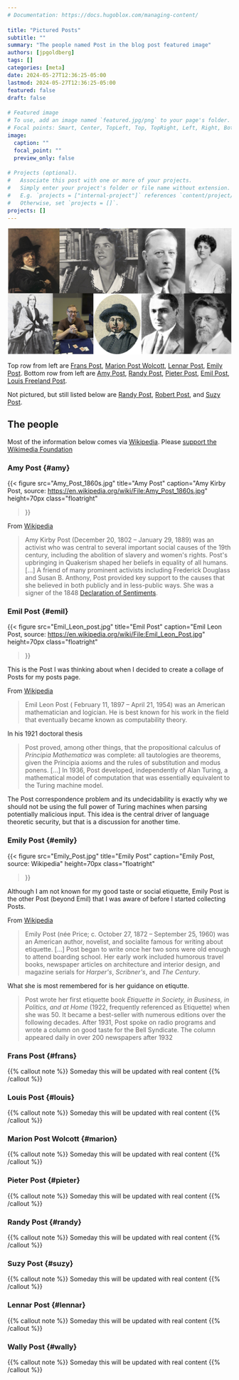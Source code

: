 ```yaml
---
# Documentation: https://docs.hugoblox.com/managing-content/

title: "Pictured Posts"
subtitle: ""
summary: "The people named Post in the blog post featured image"
authors: [jpgoldberg]
tags: []
categories: [meta]
date: 2024-05-27T12:36:25-05:00
lastmod: 2024-05-27T12:36:25-05:00
featured: false
draft: false

# Featured image
# To use, add an image named `featured.jpg/png` to your page's folder.
# Focal points: Smart, Center, TopLeft, Top, TopRight, Left, Right, BottomLeft, Bottom, BottomRight.
image:
  caption: ""
  focal_point: ""
  preview_only: false

# Projects (optional).
#   Associate this post with one or more of your projects.
#   Simply enter your project's folder or file name without extension.
#   E.g. `projects = ["internal-project"]` references `content/project/deep-learning/index.md`.
#   Otherwise, set `projects = []`.
projects: []
---
```


![Some People named Post](../featured.png)

Top row from left are [Frans Post](#frans), [Marion Post Wolcott](#marion),
[Lennar Post](#lennar), [Emily Post](#emily).
Bottom row from left are [Amy Post](#amy), [Randy Post](#randy),
[Pieter Post](#pieter), [Emil Post](#emil), [Louis Freeland Post](#louis).

Not pictured, but still listed below are
[Randy Post](#randy), [Robert Post](#robert), and [Suzy Post](#suzy).

## The people

Most of the information below comes via [Wikipedia](https://www.wikipedia.org).
Please [support the Wikimedia Foundation](https://donate.wikimedia.org/w/index.php)

### Amy Post {#amy}

{{< figure
  src="Amy_Post_1860s.jpg"
  title="Amy Post"
  caption="Amy Kirby Post, source: https://en.wikipedia.org/wiki/File:Amy_Post_1860s.jpg"
  height=70px
  class="floatright"
>}}

From [Wikipedia](https://en.wikipedia.org/wiki/Amy_Post)

> Amy Kirby Post (December 20, 1802 – January 29, 1889)
> was an activist who was central to several important social causes of the 19th century,
> including the abolition of slavery and women's rights.
> Post's upbringing in Quakerism shaped her beliefs in equality of all humans.
> [...]
> A friend of many prominent activists including Frederick Douglass and Susan B. Anthony,
> Post provided key support to the causes that she believed in
> both publicly and in less-public ways.
> She was a signer of the 1848 [Declaration of Sentiments](https://en.wikipedia.org/wiki/Declaration_of_Sentiments).

### Emil Post {#emil}

{{< figure
  src="Emil_Leon_post.jpg"
  title="Emil Post"
  caption="Emil Leon Post, source: https://en.wikipedia.org/wiki/File:Emil_Leon_Post.jpg"
  height=70px
  class="floatright"
>}}

This is the Post I was thinking about when I decided to create a collage of Posts for my posts page.

From [Wikipedia](https://en.wikipedia.org/wiki/Emil_Leon_Post)

> Emil Leon Post ( February 11, 1897 – April 21, 1954)
> was an American mathematician and logician.
> He is best known for his work in the field that eventually became known as computability theory.

In his 1921 doctoral thesis

> Post proved, among other things,
> that the propositional calculus of _Principia Mathematica_ was complete:
> all tautologies are theorems,
> given the Principia axioms and the rules of substitution and modus ponens.
> [...]
> In 1936, Post developed, independently of Alan Turing,
> a mathematical model of computation that was essentially equivalent to the Turing machine model.

The Post correspondence problem and its undecidability is exactly why we should not be using the full power of Turing machines when parsing potentially malicious input.
This idea is the central driver of language theoretic security,
but that is a discussion for another time.

### Emily Post {#emily}

{{< figure
  src="Emily_Post.jpg"
  title="Emily Post"
  caption="Emily Post, source: Wikipedia"
  height=70px
  class="floatright"
>}}

Although I am not known for my good taste or social etiquette,
Emily Post is the other Post (beyond Emil) that I was aware of
before I started collecting Posts.

From [Wikipedia](https://en.wikipedia.org/wiki/Emily_Post)

> Emily Post (née Price; c. October 27, 1872 – September 25, 1960)
> was an American author, novelist, and socialite famous for writing about etiquette.
> [...]
> Post began to write once her two sons were old enough to attend boarding school.
> Her early work included humorous travel books,
> newspaper articles on architecture and interior design,
> and magazine serials for _Harper's_, _Scribner's_, and _The Century_.

What she is most remembered for is her guidance on etiqutte.

> Post wrote her first etiquette book
> _Etiquette in Society, in Business, in Politics, and at Home_
> (1922, frequently referenced as Etiquette) when she was 50.
> It became a best-seller with numerous editions over the following decades.
> After 1931, Post spoke on radio programs and wrote a column on good taste
> for the Bell Syndicate. The column appeared daily in over 200 newspapers after 1932

### Frans Post {#frans}

{{% callout note %}}
Someday this will be updated with real content
{{% /callout %}}

### Louis Post {#louis}

{{% callout note %}}
Someday this will be updated with real content
{{% /callout %}}


### Marion Post Wolcott {#marion}

{{% callout note %}}
Someday this will be updated with real content
{{% /callout %}}

### Pieter Post {#pieter}

{{% callout note %}}
Someday this will be updated with real content
{{% /callout %}}

### Randy Post {#randy}

{{% callout note %}}
Someday this will be updated with real content
{{% /callout %}}

### Suzy Post {#suzy}

{{% callout note %}}
Someday this will be updated with real content
{{% /callout %}}

### Lennar Post {#lennar}

{{% callout note %}}
Someday this will be updated with real content
{{% /callout %}}

### Wally Post {#wally}


{{% callout note %}}
Someday this will be updated with real content
{{% /callout %}}





